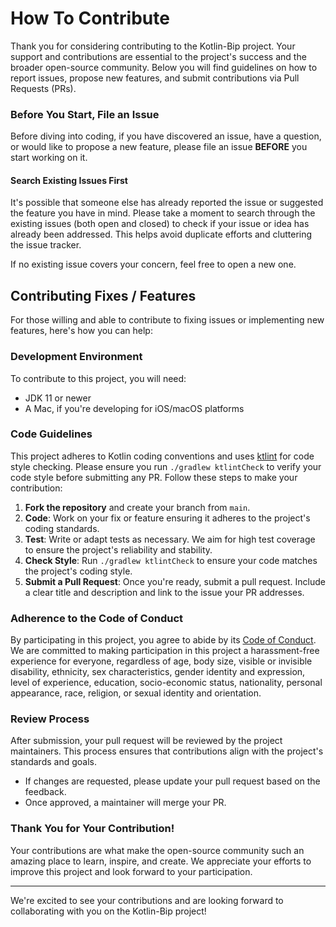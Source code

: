 # How To Contribute

Thank you for considering contributing to the Kotlin-Bip project. Your support and
contributions are essential to the project's success and the broader open-source community. Below
you will find guidelines on how to report issues, propose new features, and submit contributions via
Pull Requests (PRs).

### Before You Start, File an Issue

Before diving into coding, if you have discovered an issue, have a question, or would like to
propose a new feature, please file an issue **BEFORE** you start working on it.

#### Search Existing Issues First

It's possible that someone else has already reported the issue or suggested the feature you have in
mind. Please take a moment to search through the existing issues (both open and closed) to check if
your issue or idea has already been addressed. This helps avoid duplicate efforts and cluttering the
issue tracker.

If no existing issue covers your concern, feel free to open a new one.

## Contributing Fixes / Features

For those willing and able to contribute to fixing issues or implementing new features, here's how
you can help:

### Development Environment

To contribute to this project, you will need:

- JDK 11 or newer
- A Mac, if you're developing for iOS/macOS platforms

### Code Guidelines

This project adheres to Kotlin coding conventions and
uses [ktlint](https://github.com/pinterest/ktlint) for code style checking. Please ensure you
run `./gradlew ktlintCheck` to verify your code style before submitting any PR. Follow these steps
to make your contribution:

1. **Fork the repository** and create your branch from `main`.
2. **Code**: Work on your fix or feature ensuring it adheres to the project's coding standards.
3. **Test**: Write or adapt tests as necessary. We aim for high test coverage to ensure the
   project's reliability and stability.
4. **Check Style**: Run `./gradlew ktlintCheck` to ensure your code matches the project's coding
   style.
5. **Submit a Pull Request**: Once you're ready, submit a pull request. Include a clear title and
   description and link to the issue your PR addresses.

### Adherence to the Code of Conduct

By participating in this project, you agree to abide by its [Code of Conduct](CODE_OF_CONDUCT.md).
We are committed to making participation in this project a harassment-free experience for everyone,
regardless of age, body size, visible or invisible disability, ethnicity, sex characteristics,
gender identity and expression, level of experience, education, socio-economic status, nationality,
personal appearance, race, religion, or sexual identity and orientation.

### Review Process

After submission, your pull request will be reviewed by the project maintainers. This process
ensures that contributions align with the project's standards and goals.

- If changes are requested, please update your pull request based on the feedback.
- Once approved, a maintainer will merge your PR.

### Thank You for Your Contribution!

Your contributions are what make the open-source community such an amazing place to learn, inspire,
and create. We appreciate your efforts to improve this project and look forward to your
participation.

---

We're excited to see your contributions and are looking forward to collaborating with you on the
Kotlin-Bip project!